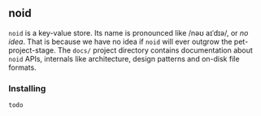 ## noid

`noid` is a key-value store. Its name is pronounced like /nəʊ aɪˈdɪə/, or *no idea*.
That is because we have no idea if `noid` will ever outgrow the pet-project-stage.
The `docs/` project directory contains documentation about `noid` APIs, internals like architecture,
design patterns and on-disk file formats.

### Installing

`todo`